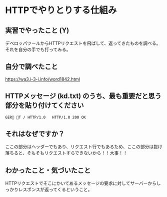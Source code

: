 # HTTPでやりとりする仕組み

<!-- Markdown記法のヒント

コード記法（1行の中に埋めたい場合）

`code`

コードブロック記法（複数行）

```
print('a')
print('b')
```

-->

## 実習でやったこと (Y)

デベロッパツールからHTTPリクエストを飛ばして、返ってきたものを調べる。それを自分の手でも打ってみる。

## 自分で調べたこと

https://wa3.i-3-i.info/word1842.html

## HTTPメッセージ (kd.txt) のうち、最も重要だと思う部分を貼り付けてください

```
GER T / HTTP/1.0   HTTP/1.0 200 OK
```

## それはなぜですか？

ここの部分はヘッダーでもあり、リクエスト行でもあるため、ここの部分は抜け落ちると、そもそもリクエストすらできないから！！大事！！

## わかったこと・気づいたこと

HTTPリクエストでそこにかいてあるメッセージの要求に対してサーバーからしっかりレスポンスが返ってくるということ。
